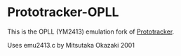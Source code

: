 # Prototracker-OPLL

This is the OPLL (YM2413) emulation fork of [Prototracker](https://github.com/kometbomb/prototracker).

Uses emu2413.c by Mitsutaka Okazaki 2001
